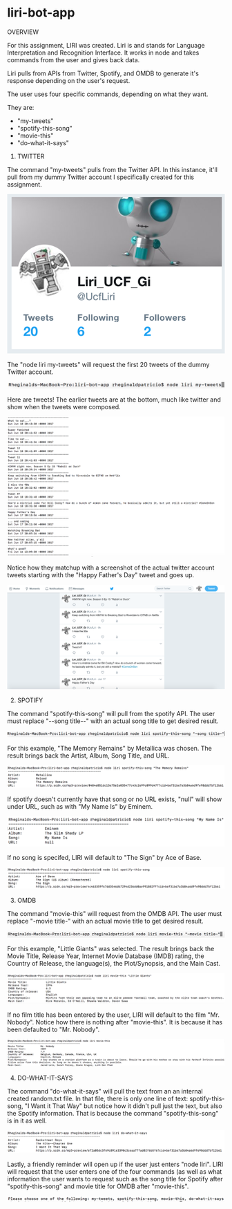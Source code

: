 # liri-bot-app

OVERVIEW

For this assignment, LIRI was created. Liri is and stands for Language Interpretation and Recognition Interface. It works in node and takes commands from the user and gives back data.

Liri pulls from APIs from Twitter, Spotify, and OMDB to generate it's response depending on the user's request. 

The user uses four specific commands, depending on what they want.

They are:
- "my-tweets"
- "spotify-this-song"
- "movie-this"
- "do-what-it-says"

01) TWITTER

The command "my-tweets" pulls from the Twitter API. In this instance, it'll pull from my dummy Twitter account I specifically created for this assignment. 

![In this instance, it'll pull from my dummy Twitter I specifically created for this assignment ](/images/01_twitter_generated_from.png)

The "node liri my-tweets" will request the first 20 tweets of the dummy Twitter account.

![](/images/02_twitter_command.png)

Here are tweets! The earlier tweets are at the bottom, much like twitter and show when the tweets were composed.

![](/images/03_twitter_results.png)

Notice how they matchup with a screenshot of the actual twitter account tweets starting with the "Happy Father's Day" tweet and goes up.

![](/images/04_matchup.png)

02) SPOTIFY

The command "spotify-this-song" will pull from the spotify API. The user must replace "--song title--" with an actual song title to get desired result.

![](/images/05_spotify_command.png)

For this example, "The Memory Remains" by Metallica was chosen. The result brings back the Artist, Album, Song Title, and URL.

![](/images/06_spotify_results.png)

If spotify doesn't currently have that song or no URL exists, "null" will show under URL, such as with "My Name Is" by Eminem.

![](/images/07_spotify_null.png)

If no song is specifed, LIRI will default to "The Sign" by Ace of Base.

![](/images/08_spotify_no_specify.png)

03) OMDB

The command "movie-this" will request from the OMDB API. The user must replace "-movie title-" with an actual movie title to get desired result.

![](/images/09_omdb_command.png)

For this example, "Little Giants" was selected. The result brings back the Movie Title, Release Year, Internet Movie Database (IMDB) rating, the Country of Release, the language(s), the Plot/Synopsis, and the Main Cast.

![](/images/10_omdb_results.png)

If no film title has been entered by the user, LIRI will default to the film "Mr. Nobody". Notice how there is nothing after "movie-this". It is because it has been defaulted to "Mr. Nobody".

![](/images/11_omdb_no_specify.png)

04) DO-WHAT-IT-SAYS

The command "do-what-it-says" will pull the text from an an internal created random.txt file. In that file, there is only one line of text: spotify-this-song, "I Want it That Way" but notice how it didn't pull just the text, but also the Spotify information. That is because the command "spotify-this-song" is in it as well.

![](/images/12_do_what_it_says.png)

Lastly, a friendly reminder will open up if the user just enters "node liri". LIRI will request that the user enters one of the four commands (as well as what information the user wants to request such as the song title for Spotify after "spotify-this-song" and movie title for OMDB after "movie-this".

![](/images/13_no_option_selected.png)
